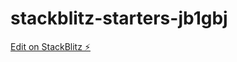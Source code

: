 # stackblitz-starters-jb1gbj

[Edit on StackBlitz ⚡️](https://stackblitz.com/edit/stackblitz-starters-jb1gbj)